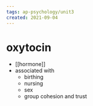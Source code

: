 ```yaml
---
tags: ap-psychology/unit3 
created: 2021-09-04
---
```


# oxytocin

- [[hormone]]
- associated with
	- birthing
	- nursing
	- sex
	- group cohesion and trust 
